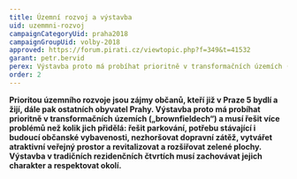 ```yaml
---
title: Územní rozvoj a výstavba
uid: uzemmni-rozvoj
campaignCategoryUid: praha2018
campaignGroupUid: volby-2018
approved: https://forum.pirati.cz/viewtopic.php?f=349&t=41532
garant: petr.bervid
perex: Výstavba proto má probíhat prioritně v transformačních územích (brownfieldech) a musí řešit více problémů než kolik jich přidělá. Řešit parkování, potřebu stávající i budoucí občanské vybavenosti, nezhoršovat dopravní zátěž, vytvářet atraktivní veřejný prostor a revitalizovat a rozšiřovat zelené plochy.  
order: 2
---
```


**Prioritou územního rozvoje jsou zájmy občanů, kteří již v Praze 5 bydlí a žijí, dále pak ostatních obyvatel Prahy. Výstavba proto má probíhat prioritně v transformačních územích („brownfieldech“) a musí řešit více problémů než kolik jich přidělá: řešit parkování, potřebu stávající i budoucí občanské vybavenosti, nezhoršovat dopravní zátěž, vytvářet atraktivní veřejný prostor a revitalizovat a rozšiřovat zelené plochy. Výstavba v tradičních rezidenčních čtvrtích musí zachovávat jejich charakter a respektovat okolí.**
